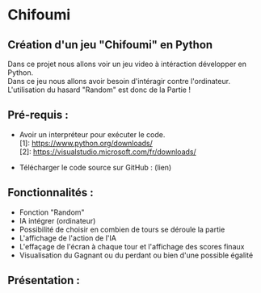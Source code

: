 # Chifoumi

## Création d'un jeu "Chifoumi" en Python
Dans ce projet nous allons voir un jeu video à intéraction développer en Python. </br>Dans ce jeu nous allons avoir besoin d'intéragir contre l'ordinateur.</br>
L'utilisation du hasard "Random" est donc de la Partie !


## Pré-requis :
- Avoir un interpréteur pour exécuter le code.</br>
    [1]: https://www.python.org/downloads/ </br>
    [2]: https://visualstudio.microsoft.com/fr/downloads/

- Télécharger le code source sur GitHub : (lien)

## Fonctionnalités :
- Fonction "Random"
- IA intégrer (ordinateur)
- Possibilité de choisir en combien de tours se déroule la partie 
- L'affichage de l'action de l'IA
- L'effaçage de l'écran à chaque tour et l'affichage des scores finaux
- Visualisation du Gagnant ou du perdant ou bien d'une possible égalité 

## Présentation :

